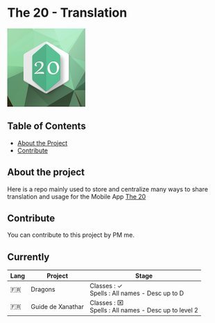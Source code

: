 # The 20 - Translation
![](RPP_Logo2.png)

<!-- TABLE OF CONTENTS -->
## Table of Contents

* [About the Project](#about-the-project)
* [Contribute](#contribute)

## About the project

Here is a repo mainly used to store and centralize many ways to share translation and usage for the Mobile App [The 20](https://play.google.com/store/apps/details?id=com.siryorgan.roleplayerpages)

## Contribute

You can contribute to this project by PM me.

## Currently

|  Lang | Project | Stage  | 
| ----- | ----- | ----- |
| 🇫🇷 | Dragons | Classes : ✓ </br> Spells : All names - Desc up to D |
| 🇫🇷 | Guide de Xanathar | Classes : ⌧ </br> Spells : All names - Desc up to level 2 |

